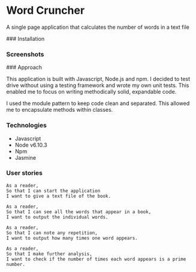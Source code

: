 # Word Cruncher

A single page application that calculates the number of words in a text file

### Installation

### Screenshots

### Approach

This application is built with Javascript, Node.js and npm. I decided to test drive without using a testing framework and wrote my own unit tests. This enabled me to focus on writing methodically solid, expandable code.

I used the module pattern to keep code clean and separated. This allowed me to encapsulate methods within classes.

### Technologies
- Javascript
- Node v6.10.3
- Npm
- Jasmine

### User stories
```
As a reader,
So that I can start the application
I want to give a text file of the book.
```
```
As a reader,
So that I can see all the words that appear in a book,
I want to output the individual words.
```
```
As a reader,
So that I can note any repetition,
I want to output how many times one word appears.
```
```
As a reader,
So that I make further analysis,
I want to check if the number of times each word appears is a prime number.
```
